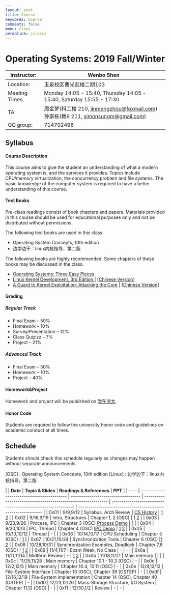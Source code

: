 ```yaml
---
layout: post
title: Course
keywords: Course
comments: false
menu: class
permalink: /class/
---
```


# Operating Systems: 2019 Fall/Winter

| Instructor:    | Wenbo Shen                                                   |
| -------------- | ------------------------------------------------------------ |
| Location:      | 玉泉校区曹光彪楼二期103                                      |
| Meeting Times: | Monday 14:05 - 15:40, Thursday 14:05 - 15:40, Saturday 15:55 - 17:30 |
| TA:            | 周金梦(科工楼 210, jinmengzhou@foxmail.com)<br>孙家栋(教9 211, simonsungm@gmail.com) |
| QQ group:      | 714702496                                                    |



## Syllabus

#### Course Description

This course aims to give the student an understanding of what a modern operating system is, and the services it provides. Topics include CPU/memory virtualization, the concurrency problem and file systems. The basic knowledge of the computer system is required to have a better understanding of this course.

#### Text Books

Pre-class readings consist of book chapters and papers. Materials provided in this course should be used for educational purposes only and not be distributed without permissions.

The following text books are used in this class.

- Operating System Concepts, 10th edition
- 边学边干：linux内核指导，第二版

The following books are highly recommended. Some chapters of these books may be discussed in the class.

- [Operating Systems: Three Easy Pieces](http://pages.cs.wisc.edu/~remzi/OSTEP/)
- [Linux Kernel Development, 3rd Edition ](https://www.amazon.com/Linux-Kernel-Development-Robert-Love/dp/0672329468) &#124; [[Chinese Version](https://www.amazon.cn/dp/B004X3Z3D4)]
- [A Guard to Kernel Exploitation: Attacking the Core](https://www.amazon.com/Guide-Kernel-Exploitation-Attacking-Core/dp/1597494860) &#124; [[Chinese Version](https://book.douban.com/subject/10528448/)]

#### Grading

##### Regular Track
- Final Exam – 50%
- Homework – 10%
- Survey/Presentation – 12%
- Class Quizizz – 7%
- Project – 21%

##### Advanced Track
- Final Exam – 50%
- Homework – 10%
- Project – 40%

#### Homework&Project
Homework and project will be published on [学在浙大](https://c.zju.edu.cn).

#### Honor Code

Students are required to follow the university honor code and guidelines on academic conduct at all times.



## Schedule

Students should check this schedule regularly as changes may happen without separate announcements.
	
[OSC] : Operating System Concepts, 10th edition
[Linux] : 边学边干：linux内核指导，第二版

|      | **Date**                                   | **Topic & Slides**                 | **Readings & References**                                    |                            **PPT**                                                      |
| ---- | ------------------------------------------ | ---------------------------------- | ------------------------------------------------------------ | :----------------------------------------------------------: | ------------------------------------------------------------ |
| 0x01  | 9/9,9/12              | Syllabus, Arch Review             | [OS History](https://cloud.tencent.com/developer/article/1464402)        | [1](https://simonsungm.github.io/course/ppt/00_course_syllabus.pdf) [2](https://simonsungm.github.io/course/ppt/00_computerarchitecture.pdf) |
| 0x02  | 9/16,9/19             | Intro, Structures                 | Chapter 1, 2 (OSC)               | [1](https://simonsungm.github.io/course/ppt/01_intro.pdf) [2](https://simonsungm.github.io/course/ppt/02_structures.pdf) |
| 0x03  | 9/23,9/26             | Process, IPC                       | Chapter 3 (OSC)   [Process Demo](https://simonsungm.github.io/course/code/Process.zip)      | [1](https://simonsungm.github.io/course/ppt/03_processes.pdf)  |
| 0x04  | 9/30,10/3             | IPC, Thread                       | Chapter 4 (OSC)      [IPC Demo](https://simonsungm.github.io/course/code/IPC.zip)                                                                       | [1](https://simonsungm.github.io/course/ppt/05_ipc.pdf) [2](https://simonsungm.github.io/course/ppt/06_thread.pdf)   |
| 0x05  | 10/10,10/12          | Thread                          | -                                                                                          |                                                              |
| 0x06  | 10/14,10/17          | CPU Scheduling                  | Chapter 5 (OSC)                   | [1](https://simonsungm.github.io/course/ppt/05_scheduling.pdf) |
| 0x07  | 10/21,10/24          |  Synchronization Tools          | Chapter 6 (OSC)             |[1](https://simonsungm.github.io/course/ppt/06_synchronization_tools.pdf)  [2](https://simonsungm.github.io/course/ppt/06_mars.pdf)  |
| 0x08  | 10/28,10/31          | Synchronization Examples, Deadlock | Chapter 7,8 (OSC)      | [1](https://simonsungm.github.io/course/ppt/07_synchronization_examples.pdf) [2](https://simonsungm.github.io/course/ppt/08_deadlock.pdf) |
| 0x09  | 11/4,11/7            | Exam Week, No Class                | -                                                        | -                                                            |
| 0x0a  | 11/11,11/14          | Midterm Review                     | - |  [1](https://simonsungm.github.io/course/ppt/midterm_review1.pdf) [2](https://simonsungm.github.io/course/ppt/midterm_review2.pdf)  |
| 0x0b  | 11/18,11/21          | Main memory                        |                                              |                                                         |
| 0x0c  | 11/25,11/28                                | Main memory                        | Chapter 10.1 - 10.3 (OSC)                                  | -                                                            |
| 0x0d  | 12/2,12/5                                  | Main memory                        | Chapter 10.4, 10.11 (OSC)                                       | -                                                            |
| 0x0e  | 12/9,12/12                                 | File-System Interface              | Chapter 13 (OSC), Chapter 39 (OSTEP)                             | -                                                            |
| 0x0f  | 12/16,12/19                                | File-System implementation         | Chapter 14 (OSC), Chapter 40 (OSTEP)                         | -                                                            |
| 0x10 | 12/23,12/26                                | Mass-Storage Structure, I/O System | Chapter 11,12 (OSC)                                    | -                                                            |
| 0x11 | 12/30,1/2                                  | Review                             | -                                                                     | -                                                            |

